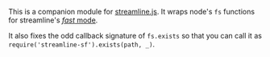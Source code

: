 This is a companion module for [streamline.js](https://github.com/Sage/streamlinejs). It wraps node's `fs` functions for streamline's [_fast_ mode](https://github.com/Sage/streamlinejs/wiki/Fast-mode).

It also fixes the odd callback signature of `fs.exists` so that you can call it as `require('streamline-sf').exists(path, _)`.
